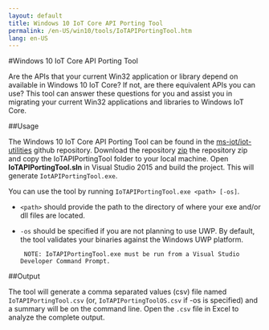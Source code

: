 ```yaml
---
layout: default
title: Windows 10 IoT Core API Porting Tool
permalink: /en-US/win10/tools/IoTAPIPortingTool.htm
lang: en-US
---
```


#Windows 10 IoT Core API Porting Tool

Are the APIs that your current Win32 application or library depend on available in Windows 10 IoT Core?  If not, are there equivalent APIs you can use?  This tool can answer these questions for you and assist you in migrating your current Win32 applications and libraries to Windows IoT Core.

##Usage

The Windows 10 IoT Core API Porting Tool can be found in the [ms-iot/iot-utilities](https://github.com/ms-iot/iot-utilities) github repository.  Download the repository [zip](https://github.com/ms-iot/iot-utilities/archive/master.zip) the repository zip and copy the IoTAPIPortingTool folder to your local machine.  Open **IoTAPIPortingTool.sln** in Visual Studio 2015 and build the project.  This will generate `IotAPIPortingTool.exe`.

You can use the tool by running `IoTAPIPortingTool.exe <path> [-os]`.

*  `<path>` should provide the path to the directory of where your exe and/or dll files are located.

*  `-os` should be specified if you are not planning to use UWP.  By default, the tool validates your binaries against the Windows UWP platform.

        NOTE: IoTAPIPortingTool.exe must be run from a Visual Studio Developer Command Prompt.

##Output

The tool will generate a comma separated values (csv) file named `IoTAPIPortingTool.csv` (or, `IoTAPIPortingToolOS.csv` if -os is specified) and a summary will be on the command line. Open the `.csv` file in Excel to analyze the complete output.
